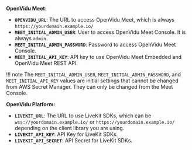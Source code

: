 **OpenVidu Meet**:

- **`OPENVIDU_URL`**: The URL to access OpenVidu Meet, which is always `https://yourdomain.example.io/`
- **`MEET_INITIAL_ADMIN_USER`**: User to access OpenVidu Meet Console. It is always `admin`.
- **`MEET_INITIAL_ADMIN_PASSWORD`**: Password to access OpenVidu Meet Console.
- **`MEET_INITIAL_API_KEY`**: API key to use OpenVidu Meet Embedded and OpenVidu Meet REST API.

!!! note
    The `MEET_INITIAL_ADMIN_USER`, `MEET_INITIAL_ADMIN_PASSWORD`, and `MEET_INITIAL_API_KEY` values are initial settings that cannot be changed from AWS Secret Manager. They can only be changed from the Meet Console.

**OpenVidu Platform:**

- **`LIVEKIT_URL`**: The URL to use LiveKit SDKs, which can be `wss://yourdomain.example.io/` or `https://yourdomain.example.io/` depending on the client library you are using.
- **`LIVEKIT_API_KEY`**: API Key for LiveKit SDKs.
- **`LIVEKIT_API_SECRET`**: API Secret for LiveKit SDKs.
